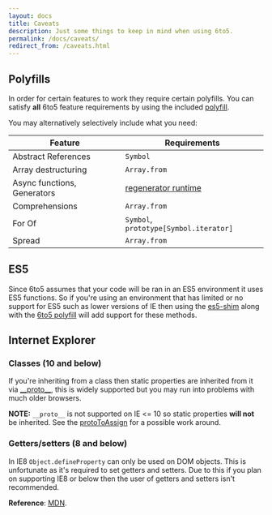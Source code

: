 ```yaml
---
layout: docs
title: Caveats
description: Just some things to keep in mind when using 6to5.
permalink: /docs/caveats/
redirect_from: /caveats.html
---
```


## Polyfills

In order for certain features to work they require certain polyfills. You can
satisfy **all** 6to5 feature requirements by using the included
[polyfill](/docs/usage/polyfill).

You may alternatively selectively include what you need:

| Feature                     | Requirements                                                                          |
| --------------------------- | ------------------------------------------------------------------------------------- |
| Abstract References         | `Symbol`                                                                              |
| Array destructuring         | `Array.from`                                                                          |
| Async functions, Generators | [regenerator runtime](https://github.com/facebook/regenerator/blob/master/runtime.js) |
| Comprehensions              | `Array.from`                                                                          |
| For Of                      | `Symbol`, `prototype[Symbol.iterator]`                                                |
| Spread                      | `Array.from`                                                                          |

## ES5

Since 6to5 assumes that your code will be ran in an ES5 environment it uses ES5
functions. So if you're using an environment that has limited or no support for
ES5 such as lower versions of IE then using the
[es5-shim](https://github.com/es-shims/es5-shim) along with the
[6to5 polyfill](/docs/usage/polyfill) will add support for these methods.

## Internet Explorer

### Classes (10 and below)

If you're inheriting from a class then static properties are inherited from it
via [\_\_proto\_\_](https://developer.mozilla.org/en-US/docs/Web/JavaScript/Reference/Global_Objects/Object/proto),
this is widely supported but you may run into problems with much older browsers.

**NOTE:** `__proto__` is not supported on IE <= 10 so static properties
**will not** be inherited. See the
[protoToAssign](/docs/usage/transformers#proto-to-assign) for a possible work around.

### Getters/setters (8 and below)

In IE8 `Object.defineProperty` can only be used on DOM objects. This is
unfortunate as it's required to set getters and setters. Due to this if
you plan on supporting IE8 or below then the user of getters and setters
isn't recommended.

**Reference**: [MDN](https://developer.mozilla.org/en/docs/Web/JavaScript/Reference/Global_Objects/Object/defineProperty#Internet_Explorer_8_specific_notes).
